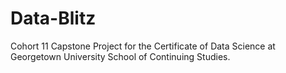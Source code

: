 # Data-Blitz
Cohort 11 Capstone Project for the Certificate of Data Science at Georgetown University School of Continuing Studies.
